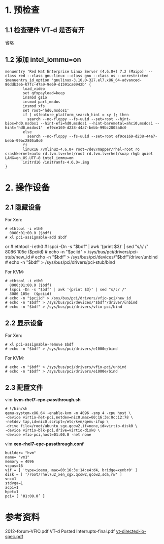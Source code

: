 # 1. 预检查 #

## 1.1 检查硬件 VT-d 是否有开 ##
   省略

## 1.2 添加 intel_iommu=on ##

	menuentry 'Red Hat Enterprise Linux Server (4.6.0+) 7.2 (Maipo)' --class red --class gnu-linux --class gnu --class os --unrestricted $menuentry_id_option 'gnulinux-3.10.0-327.el7.x86_64-advanced-86ddb3e6-07fc-47a9-9e69-d1591ca0942b' {
	        load_video
	        set gfxpayload=keep
	        insmod gzio
	        insmod part_msdos
	        insmod xfs
	        set root='hd0,msdos1'
	        if [ x$feature_platform_search_hint = xy ]; then
	          search --no-floppy --fs-uuid --set=root --hint-bios=hd0,msdos1 --hint-efi=hd0,msdos1 --hint-baremetal=ahci0,msdos1 --hint='hd0,msdos1'  ef9ce169-d238-44a7-bebb-99bc2805a0c0
	        else
	          search --no-floppy --fs-uuid --set=root ef9ce169-d238-44a7-bebb-99bc2805a0c0
	        fi
	        linux16 /vmlinuz-4.6.0+ root=/dev/mapper/rhel-root ro crashkernel=auto rd.lvm.lv=rhel/root rd.lvm.lv=rhel/swap rhgb quiet LANG=en_US.UTF-8 intel_iommu=on
	        initrd16 /initramfs-4.6.0+.img
	}


# 2. 操作设备 #
## 2.1 隐藏设备 ##

For Xen:

	# ethtool -i eth0 
      0000:01:00.0 ($bdf)
	# xl pci-assignable-add $bdf

or
	# ethtool -i eth0 
    # lspci -Dn -s "$bdf" | awk '{print $3}' | sed "s/:/ /"
      8086 105e  ($pciid)
    # echo -n "$pciid" > /sys/bus/pci/drivers/pci-stub/new_id
    # echo -n "$bdf" > /sys/bus/pci/devices/"$bdf"/driver/unbind
    # echo -n "$bdf" > /sys/bus/pci/drivers/pci-stub/bind


For KVM:

	# ethtool -i eth0
	  0000:01:00.0 ($bdf)
    # lspci -Dn -s "$bdf" | awk '{print $3}' | sed "s/:/ /"
      8086 105e  ($pciid)
    # echo -n "$pciid" > /sys/bus/pci/drivers/vfio-pci/new_id
    # echo -n "$bdf" > /sys/bus/pci/devices/"$bdf"/driver/unbind
	# echo -n "$bdf" > /sys/bus/pci/drivers/vfio-pci/bind

## 2.2 显示设备 ##

For Xen:

    # xl pci-assignable-remove $bdf
	# echo -n "$bdf" > /sys/bus/pci/drivers/e1000e/bind


For KVM:

    # echo -n "$bdf" > /sys/bus/pci/drivers/vfio-pci/unbind
    # echo -n "$bdf" > /sys/bus/pci/drivers/e1000e/bind


## 2.3 配置文件 ##

vim **kvm-rhel7-epc-passthrough.sh**

	# !/bin/sh
	qemu-system-x86_64 -enable-kvm -m 4096 -smp 4 -cpu host \
	-device virtio-net-pci,netdev=nic0,mac=00:16:3e:0c:12:78 \
	-netdev tap,id=nic0,script=/etc/kvm/qemu-ifup \
	-drive file=/root/ubuntu_sgx.qcow2,if=none,id=virtio-disk0 \
	-device virtio-blk-pci,drive=virtio-disk0 \
	-device vfio-pci,host=01:00.0 -net none


vim **xen-rhel7-epc-passthrough.conf**

	builder= "hvm"
	name= "vm1"
	memory = 4096
	vcpus=16
	vif = [ 'type=ioemu, mac=00:16:3e:14:e4:d4, bridge=xenbr0' ]
	disk = [ '/root/rhel7u2_xen_sgx.qcow2,qcow2,sda,rw' ]
	vnc=1
	stdvga=1
	acpi=1
	hpet=1
	pci= [ ‘01:00.0’ ]


# 参考资料 #
2012-forum-VFIO.pdf
VT-d Posted Interrupts-final.pdf
[vt-directed-io-spec.pdf	](/kvm_blog/files/vt-directed-io-spec.pdf)